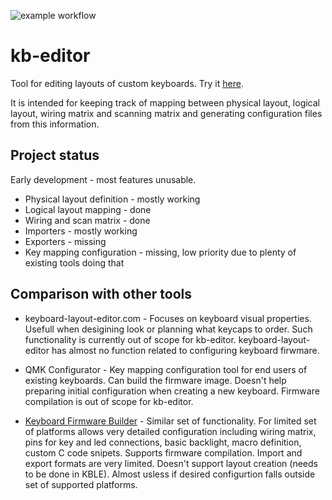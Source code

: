 ![example workflow](https://github.com/karliss/kb-editor/actions/workflows/testing.yaml/badge.svg)

# kb-editor
Tool for editing layouts of custom keyboards. Try it [here](https://karliss.github.io/kb-editor/preview). 

It is intended for keeping track of mapping between physical layout, logical layout, wiring matrix and scanning matrix and generating configuration files from this information.


## Project status

Early development - most features unusable.

* Physical layout definition - mostly working
* Logical layout mapping - done
* Wiring and scan matrix - done
* Importers - mostly working
* Exporters - missing
* Key mapping configuration - missing, low priority due to plenty of existing tools doing that


## Comparison with other tools

* keyboard-layout-editor.com - Focuses on keyboard visual properties. Usefull when desigining look or planning what keycaps to order. Such functionality is currently out of scope for kb-editor.  keyboard-layout-editor has almost no function related to configuring keyboard firwmare.

* QMK Configurator - Key mapping configuration tool for end users of existing keyboards. Can build the firmware image. Doesn't help preparing initial configuration when creating a new keyboard. Firmware compilation is out of scope for kb-editor.

* [Keyboard Firmware Builder](https://kbfirmware.com/) - Similar set of functionality. For limited set of platforms allows very detailed configuration including wiring matrix, pins for key and led connections, basic backlight, macro definition, custom C code snipets. Supports firmware compilation. Import and export formats are very limited. Doesn't support layout creation (needs to be done in KBLE). Almost usless if desired configurtion falls outside set of supported platforms.